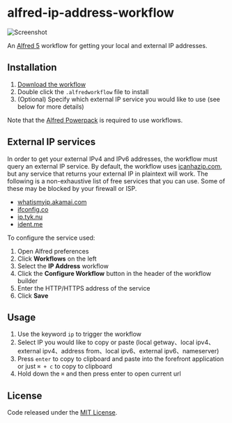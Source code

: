 # alfred-ip-address-workflow

![Screenshot](https://github.com/jide23work/alfred-ip-address-workflow/blob/master/show.png)

An [Alfred 5](https://www.alfredapp.com/) workflow for getting your local and external IP addresses.

## Installation

1. [Download the workflow](https://github.com/alexchantastic/alfred-ip-address-workflow/releases/latest)
2. Double click the `.alfredworkflow` file to install
3. (Optional) Specify which external IP service you would like to use (see below for more details)

Note that the [Alfred Powerpack](https://www.alfredapp.com/powerpack/) is required to use workflows.

## External IP services

In order to get your external IPv4 and IPv6 addresses, the workflow must query an external IP service. By default, the workflow uses [icanhazip.com](https://icanhazip.com), but any service that returns your external IP in plaintext will work. The following is a non-exhaustive list of free services that you can use. Some of these may be blocked by your firewall or ISP.

* [whatismyip.akamai.com](http://whatismyip.akamai.com)
* [ifconfig.co](https://ifconfig.co)
* [ip.tyk.nu](https://ip.tyk.nu)
* [ident.me](http://ident.me)

To configure the service used:

1. Open Alfred preferences
2. Click **Workflows** on the left
3. Select the **IP Address** workflow
4. Click the **Configure Workflow** button in the header of the workflow builder
5. Enter the HTTP/HTTPS address of the service
6. Click **Save**

## Usage

1. Use the keyword `ip` to trigger the workflow
2. Select IP you would like to copy or paste (local getway、local ipv4、external ipv4、address from、local ipv6、external ipv6、nameserver)
3. Press `enter` to copy to clipboard and paste into the forefront application or just `⌘ + c` to copy to clipboard
4. Hold down the `⌘` and then press enter to open current url

## License

Code released under the [MIT License](https://github.com/alexchantastic/alfred-ip-address-workflow/blob/master/LICENSE).
